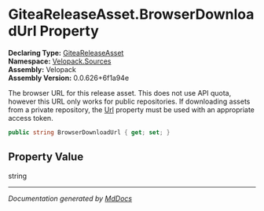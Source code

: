 ﻿<!--  
  <auto-generated>   
    The contents of this file were generated by a tool.  
    Changes to this file may be list if the file is regenerated  
  </auto-generated>   
-->

# GiteaReleaseAsset.BrowserDownloadUrl Property

**Declaring Type:** [GiteaReleaseAsset](../index.md)  
**Namespace:** [Velopack.Sources](../../index.md)  
**Assembly:** Velopack  
**Assembly Version:** 0.0.626+6f1a94e

The browser URL for this release asset. This does not use API quota, however this URL only works for public repositories. If downloading assets from a private repository, the [Url](Url.md) property must be used with an appropriate access token.

```csharp
public string BrowserDownloadUrl { get; set; }
```

## Property Value

string

___

*Documentation generated by [MdDocs](https://github.com/ap0llo/mddocs)*
